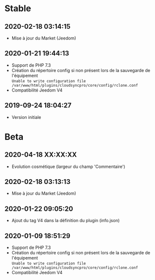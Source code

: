 Stable
=========================

2020-02-18 03:14:15
-------------------

* Mise à jour du Market (Jeedom)

2020-01-21 19:44:13
-------------------

* Support de PHP 7.3
* Création du répertoire config si non présent lors de la sauvegarde de l'équipement  
`Unable to write configuration file /var/www/html/plugins/cloudsyncpro/core/config/rclone.conf`
* Compatibilité Jeedom V4

2019-09-24 18:04:27
-------------------

* Version initiale

Beta
=========================

2020-04-18 XX:XX:XX
-------------------

* Evolution cosmétique (largeur du champ 'Commentaire')

2020-02-18 03:13:13
-------------------

* Mise à jour du Market (Jeedom)

2020-01-22 09:05:20
-------------------

* Ajout du tag V4 dans la définition du plugin (info.json)

2020-01-09 18:51:29
-------------------

* Support de PHP 7.3
* Création du répertoire config si non présent lors de la sauvegarde de l'équipement  
`Unable to write configuration file /var/www/html/plugins/cloudsyncpro/core/config/rclone.conf`
* Compatibilité Jeedom V4
